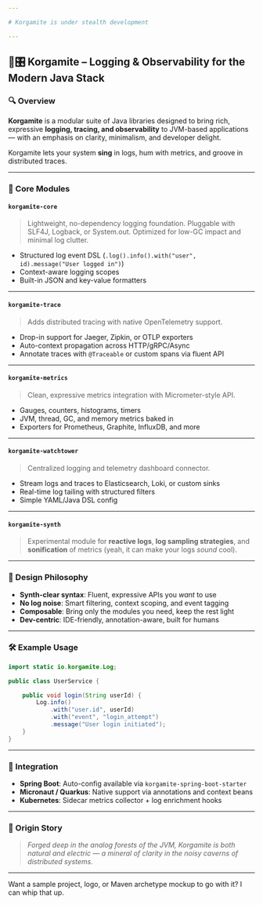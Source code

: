 ```yaml
---

# Korgamite is under stealth development

---
```


## 🍍🎛️ **Korgamite** – Logging & Observability for the Modern Java Stack

### 🔍 Overview
**Korgamite** is a modular suite of Java libraries designed to bring rich, expressive **logging, tracing, and observability** to JVM-based applications — with an emphasis on clarity, minimalism, and developer delight.

Korgamite lets your system **sing** in logs, hum with metrics, and groove in distributed traces.

---

### 🧩 Core Modules

#### `korgamite-core`
> Lightweight, no-dependency logging foundation. Pluggable with SLF4J, Logback, or System.out. Optimized for low-GC impact and minimal log clutter.

- Structured log event DSL (`.log().info().with("user", id).message("User logged in")`)
- Context-aware logging scopes
- Built-in JSON and key-value formatters

---

#### `korgamite-trace`
> Adds distributed tracing with native OpenTelemetry support.

- Drop-in support for Jaeger, Zipkin, or OTLP exporters
- Auto-context propagation across HTTP/gRPC/Async
- Annotate traces with `@Traceable` or custom spans via fluent API

---

#### `korgamite-metrics`
> Clean, expressive metrics integration with Micrometer-style API.

- Gauges, counters, histograms, timers
- JVM, thread, GC, and memory metrics baked in
- Exporters for Prometheus, Graphite, InfluxDB, and more

---

#### `korgamite-watchtower`
> Centralized logging and telemetry dashboard connector.

- Stream logs and traces to Elasticsearch, Loki, or custom sinks
- Real-time log tailing with structured filters
- Simple YAML/Java DSL config

---

#### `korgamite-synth`
> Experimental module for **reactive logs**, **log sampling strategies**, and **sonification** of metrics (yeah, it can make your logs *sound* cool).

---

### 🌈 Design Philosophy

- **Synth-clear syntax**: Fluent, expressive APIs you *want* to use
- **No log noise**: Smart filtering, context scoping, and event tagging
- **Composable**: Bring only the modules you need, keep the rest light
- **Dev-centric**: IDE-friendly, annotation-aware, built for humans

---

### 🛠 Example Usage

```java
import static io.korgamite.Log;

public class UserService {

    public void login(String userId) {
        Log.info()
            .with("user.id", userId)
            .with("event", "login_attempt")
            .message("User login initiated");
    }
}
```

---

### 🔗 Integration

- **Spring Boot**: Auto-config available via `korgamite-spring-boot-starter`
- **Micronaut / Quarkus**: Native support via annotations and context beans
- **Kubernetes**: Sidecar metrics collector + log enrichment hooks

---

### 🧬 Origin Story

> *Forged deep in the analog forests of the JVM, Korgamite is both natural and electric — a mineral of clarity in the noisy caverns of distributed systems.*

---

Want a sample project, logo, or Maven archetype mockup to go with it? I can whip that up.
